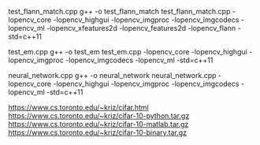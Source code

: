 
test_flann_match.cpp
g++ -o test_flann_match test_flann_match.cpp -lopencv_core -lopencv_highgui -lopencv_imgproc -lopencv_imgcodecs -lopencv_ml -lopencv_xfeatures2d -lopencv_features2d  -lopencv_flann -std=c++11


test_em.cpp
g++ -o test_em test_em.cpp -lopencv_core -lopencv_highgui -lopencv_imgproc -lopencv_imgcodecs -lopencv_ml -std=c++11


neural_network.cpp
g++ -o neural_network neural_network.cpp -lopencv_core -lopencv_highgui -lopencv_imgproc -lopencv_imgcodecs -lopencv_ml -std=c++11



https://www.cs.toronto.edu/~kriz/cifar.html
https://www.cs.toronto.edu/~kriz/cifar-10-python.tar.gz
https://www.cs.toronto.edu/~kriz/cifar-10-matlab.tar.gz
https://www.cs.toronto.edu/~kriz/cifar-10-binary.tar.gz


